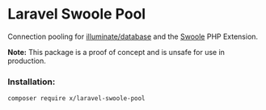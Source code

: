 # Laravel Swoole Pool

Connection pooling for [illuminate/database](https://github.com/illuminate/database) and the [Swoole](https://github.com/swoole/swoole-src) PHP Extension.

**Note:** This package is a proof of concept and is unsafe for use in production.

### Installation:
```
composer require x/laravel-swoole-pool
```
